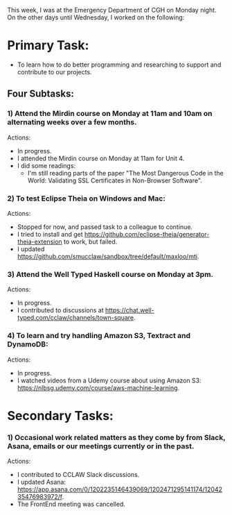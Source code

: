 This week, I was at the Emergency Department of CGH on Monday night.  On the other days until Wednesday, I worked on the following:

# Primary Task:
- To learn how to do better programming and researching to support and contribute to our projects.

## Four Subtasks:

### 1) Attend the Mirdin course on Monday at 11am and 10am on alternating weeks over a few months.
Actions:
- In progress.
- I attended the Mirdin course on Monday at 11am for Unit 4.
- I did some readings:
    - I'm still reading parts of the paper "The Most Dangerous Code in the World: Validating SSL Certificates in Non-Browser Software".

### 2) To test Eclipse Theia on Windows and Mac:
Actions:
- Stopped for now, and passed task to a colleague to continue.
- I tried to install and get https://github.com/eclipse-theia/generator-theia-extension to work, but failed.
- I updated https://github.com/smucclaw/sandbox/tree/default/maxloo/mti.

### 3) Attend the Well Typed Haskell course on Monday at 3pm.
Actions:
- In progress.
- I contributed to discussions at https://chat.well-typed.com/cclaw/channels/town-square.

### 4) To learn and try handling Amazon S3, Textract and DynamoDB:
Actions:
- In progress.
- I watched videos from a Udemy course about using Amazon S3: https://nlbsg.udemy.com/course/aws-machine-learning.

# Secondary Tasks:
### 1) Occasional work related matters as they come by from Slack, Asana, emails or our meetings currently or in the past.
Actions:
- I contributed to CCLAW Slack discussions.
- I updated Asana: https://app.asana.com/0/1202235146439069/1202471295141174/1204235476983972/f.
- The FrontEnd meeting was cancelled.

